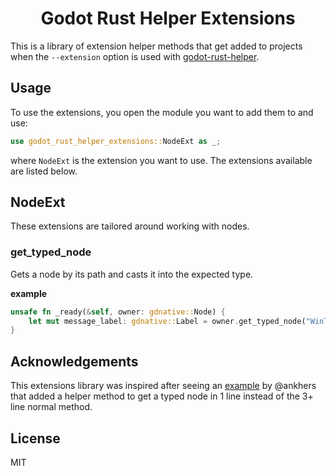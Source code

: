 <h1 align="center">Godot Rust Helper Extensions</h1>

This is a library of extension helper methods that get added to projects when the `--extension` option is used with [godot-rust-helper](https://github.com/robertcorpnoi/godot-rust-helper).

## **Usage**

To use the extensions, you open the module you want to add them to and use:

```rust
use godot_rust_helper_extensions::NodeExt as _;
```

where `NodeExt` is the extension you want to use. The extensions available are listed below.

## **NodeExt**

These extensions are tailored around working with nodes.

### **get_typed_node**

Gets a node by its path and casts it into the expected type.

**example**

```rust
unsafe fn _ready(&self, owner: gdnative::Node) {
    let mut message_label: gdnative::Label = owner.get_typed_node("WinText").expect("Cannot cast to Label");
}
```

## **Acknowledgements**

This extensions library was inspired after seeing an [example](https://github.com/GodotNativeTools/godot-rust/blob/master/examples/dodge_the_creeps/src/extensions.rs) by @ankhers that added a helper method to get a typed node in 1 line instead of the 3+ line normal method.

## **License**

MIT

